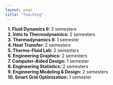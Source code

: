 ```yaml
---
layout: page
title: "Teaching"
---
```


&nbsp;&nbsp;**1. Fluid Dynamics II:** 3 semesters<br>
&nbsp;&nbsp;**2. Intro to Thermodynamics:** 2 semesters<br>
&nbsp;&nbsp;**3. Thermodynamics II:** 1 semester<br>
&nbsp;&nbsp;**4. Heat Transfer:** 2 semesters <br>
&nbsp;&nbsp;**5. Thermo-Fluid Lab:** 2 semesters <br>
&nbsp;&nbsp;**6. Engineering Graphics:** 2 semesters<br>
&nbsp;&nbsp;**7. Computer-Aided Design:** 1 semester <br>
&nbsp;&nbsp;**8. Engineering Statistics:** 2 semesters<br>
&nbsp;&nbsp;**9. Engineering Modeling & Design:** 2 semesters<br>
&nbsp;&nbsp;**10. Smart Grid Optimization:** 1 semester <br>
